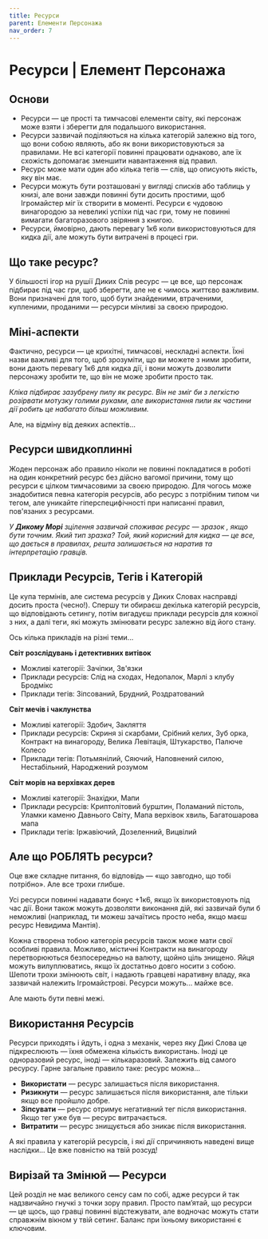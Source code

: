 ```yaml
---
title: Ресурси
parent: Елементи Персонажа
nav_order: 7
---
```


# Ресурси | Елемент Персонажа

## Основи
- Ресурси — це прості та тимчасові елементи світу, які персонаж може взяти і зберегти для подальшого використання.
- Ресурси зазвичай поділяються на кілька категорій залежно від того, що вони собою являють, або як вони використовуються за правилами. Не всі категорії повинні працювати однаково, але їх схожість допомагає зменшити навантаження від правил.
- Ресурс може мати один або кілька тегів — слів, що описують якість, яку він має.
- Ресурси можуть бути розташовані у вигляді списків або таблиць у книзі, але вони завжди повинні бути досить простими, щоб Ігромайстер міг їх створити в моменті. Ресурси є чудовою винагородою за невеликі успіхи під час гри, тому не повинні вимагати багаторазового звіряння з книгою.
- Ресурси, ймовірно, дають перевагу 1к6 коли використовуються для кидка дії, але можуть бути витрачені в процесі гри.

## Що таке ресурс?
У більшості ігор на рушії Диких Слів ресурс — це все, що персонаж підбирає під час гри, щоб зберегти, але не є чимось життєво важливим. Вони призначені для того, щоб бути знайденими, втраченими, купленими, проданими — ресурси мінливі за своєю природою.

## Міні-аспекти
Фактично, ресурси — це крихітні, тимчасові, нескладні аспекти. Їхні назви важливі для того, щоб зрозуміти, що ви можете з ними зробити, вони дають перевагу 1к6 для кидка дії, і вони можуть дозволити персонажу зробити те, що він не може зробити просто так.

_Кліка підбирає зазубрену пилу як ресурс. Він не зміг би з легкістю розірвати мотузку голими руками, але використання пили як частини дії робить це набагато більш можливим._

Але, на відміну від деяких аспектів…

## Ресурси швидкоплинні
Жоден персонаж або правило ніколи не повинні покладатися в роботі на один конкретний ресурс без дійсно вагомої причини, тому що ресурси є цілком тимчасовими за своєю природою. Для чогось може знадобитися певна категорія ресурсів, або ресурс з потрібним типом чи тегом, але уникайте гіперспецифічності при написанні правил, пов'язаних з ресурсами.

_У **Дикому Морі** зцілення зазвичай споживає ресурс — зразок , якщо бути точним. Який тип зразка? Той, який корисний для кидка — це все, що дається в правилах, решта залишається на наратив та інтерпретацію гравців._

## Приклади Ресурсів, Тегів і Категорій
Це купа термінів, але система ресурсів у Диких Словах насправді досить проста (чесно!). Спершу ти обираєш декілька категорій ресурсів, що відповідають сетингу, потім вигадуєш приклади ресурсів для кожної з них, а далі теги, які можуть змінювати ресурс залежно від його стану.

Ось кілька прикладів на різні теми...

**Світ розслідувань і детективних витівок**
- Можливі категорії: Зачіпки, Зв'язки
- Приклади ресурсів: Слід на сходах, Недопалок, Марлі з клубу Бродмікс
- Приклади тегів: Зіпсований, Брудний, Роздратований

**Світ мечів і чаклунства**
- Можливі категорії: Здобич, Закляття
- Приклади ресурсів: Скриня зі скарбами, Срібний келих, Зуб орка, Контракт на винагороду, Велика Левітація, Штукарство, Палюче Колесо
- Приклади тегів: Потьмянілий, Сяючий, Наповнений силою, Нестабільний, Народжений розумом

**Світ морів на верхівках дерев**
- Можливі категорії: Знахідки, Мапи
- Приклади ресурсів: Криптолітовий бурштин, Поламаний пістоль, Уламки каменю Давнього Світу, Мапа верхівок хвиль, Багатошарова мапа
- Приклади тегів: Іржавіючий, Дозеленний, Вицвілий

## Але що РОБЛЯТЬ ресурси?
Оце вже складне питання, бо відповідь — «що завгодно, що тобі потрібно». Але все трохи глибше.

Усі ресурси повинні надавати бонус +1к6, якщо їх використовують під час дії. Вони також можуть дозволяти виконання дій, які зазвичай були б неможливі (наприклад, ти можеш зачаїтись просто неба, якщо маєш ресурс Невидима Мантія).

Кожна створена тобою категорія ресурсів також може мати свої особливі правила. Можливо, містичні Контракти на винагороду перетворюються безпосередньо на валюту, щойно ціль знищено. Яйця можуть вилуплюватись, якщо їх достатньо довго носити з собою. Шепоти трохи змінюють світ, і надають гравцеві наративну владу, яка зазвичай належить Ігромайстрові. Ресурси можуть... майже все.

Але мають бути певні межі.

## Використання Ресурсів
Ресурси приходять і йдуть, і одна з механік, через яку Дикі Слова це підкреслюють — їхня обмежена кількість використань. Іноді це одноразовий ресурс, іноді — кількаразовий. Залежить від самого ресурсу. Гарне загальне правило таке: ресурс можна...
- **Використати** — ресурс залишається після використання.
- **Ризикнути** — ресурс залишається після використання, але тільки якщо все пройшло добре.
- **Зіпсувати** — ресурс отримує негативний тег після використання. Якщо тег уже був — ресурс витрачається.
- **Витратити** — ресурс знищується або зникає після використання.

А які правила у категорій ресурсів, і які дії спричиняють наведені вище наслідки... Це вже повністю на твій розсуд!

## Вирізай та Змінюй — Ресурси
Цей розділ не має великого сенсу сам по собі, адже ресурси й так надзвичайно гнучкі з точки зору правил. Просто пам’ятай, що ресурси — це щось, що гравці повинні відстежувати, але водночас можуть стати справжнім вікном у твій сетинг. Баланс при їхньому використанні є ключовим.
